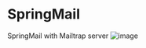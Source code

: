 # SpringMail
SpringMail with Mailtrap server
![image](https://user-images.githubusercontent.com/79998757/151421707-5d8b1734-4a41-485f-9e75-89dc347290d2.png)
